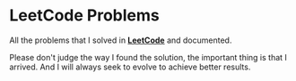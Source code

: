 # LeetCode Problems

All the problems that I solved in **[LeetCode](https://leetcode.com)** and documented.

Please don't judge the way I found the solution, the important thing is that I arrived.
And I will always seek to evolve to achieve better results.